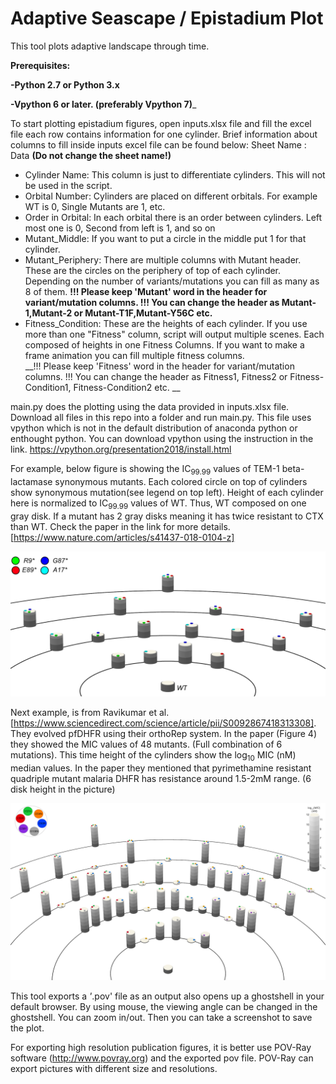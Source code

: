 # Adaptive Seascape / Epistadium Plot 
This tool plots adaptive landscape through time.

__Prerequisites:__

__-Python 2.7 or Python 3.x__

__-Vpython 6 or later. (preferably Vpython 7)___

To start plotting epistadium figures, open inputs.xlsx file and fill the excel file each row contains information for one cylinder. Brief information about columns to fill inside inputs excel file can be found below:
Sheet Name : Data __(Do not change the sheet name!)__
- Cylinder Name: This column is just to differentiate cylinders. This will not be used in the script.
- Orbital Number: Cylinders are placed on different orbitals. For example WT is 0, Single Mutants are 1, etc. 
- Order in Orbital: In each orbital there is an order between cylinders. Left most one is 0, Second from left is 1, and so on
- Mutant_Middle: If you want to put a circle in the middle put 1 for that cylinder. 
- Mutant_Periphery: There are multiple columns with Mutant header. These are the circles on the periphery of top of each cylinder. Depending on the number of variants/mutations you can fill as many as 8 of them. 
__!!! Please keep 'Mutant' word in the header for variant/mutation columns. !!! You can change the header as Mutant-1,Mutant-2 or Mutant-T1F,Mutant-Y56C etc.__
- Fitness_Condition: These are the heights of each cylinder. If you use more than one "Fitness" column, script will output multiple scenes. Each composed of heights in one Fitness Columns. If you want to make a frame animation you can fill multiple fitness columns.  
__!!! Please keep 'Fitness' word in the header for variant/mutation columns. !!! You can change the header as Fitness1, Fitness2 or Fitness-Condition1, Fitness-Condition2 etc. __

main.py does the plotting using the data provided in inputs.xlsx file. Download all files in this repo into a folder and run main.py. This file uses vpython which is not in the default distribution of anaconda python or enthought python. You can download vpython using the instruction in the link. https://vpython.org/presentation2018/install.html

For example, below figure is showing the IC<sub>99.99</sub> values of TEM-1 beta-lactamase synonymous mutants. Each colored circle on top of cylinders show synonymous mutation(see legend on top left). Height of each cylinder here is normalized to IC<sub>99.99</sub> values of WT. Thus, WT composed on one gray disk. If a mutant has 2 gray disks meaning it has twice resistant to CTX than WT. Check the paper in the link for more details. [https://www.nature.com/articles/s41437-018-0104-z]


![alt text](2019-01-16-11-56-50-JAGMdeVisser-2018-Heredity.png)


Next example, is from Ravikumar et al.[https://www.sciencedirect.com/science/article/pii/S0092867418313308]. They evolved pfDHFR using their orthoRep system. In the paper (Figure 4) they showed the MIC values of 48 mutants. (Full combination of 6 mutations). This time height of the cylinders show the log<sub>10</sub> MIC (nM) median values. In the paper they mentioned that pyrimethamine resistant quadriple mutant malaria DHFR has resistance around 1.5-2mM range. (6 disk height in the picture)   

![alt text](Figure4-BrightColors.png)


This tool exports a *'*.pov' file as an output also opens up a ghostshell in your default browser. By using mouse, the viewing angle can be changed in the ghostshell. You can zoom in/out. Then you can take a screenshot to save the plot. 

For exporting high resolution publication figures, it is better use POV-Ray software (http://www.povray.org) and the exported pov file. POV-Ray can export pictures with different size and resolutions. 
